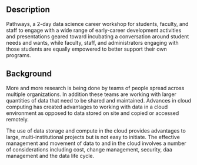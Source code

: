 ## Description

Pathways, a 2-day data science career workshop for students, faculty, and staff to engage with a wide range of early-career development activities and presentations geared toward incubating a conversation around student needs and wants, while faculty, staff, and administrators engaging with those students are equally empowered to better support their own programs.

## Background

More and more research is being done by teams of people spread across multiple organizations. In addition these teams are working with larger quantities of data that need to be shared and maintained. Advances in cloud computing has created advantages to working with data in a cloud environment as opposed to data stored on site and copied or accessed remotely. 

 The use of data storage and compute in the cloud provides advantages to large, multi-institutional projects but is not easy to initiate.  The effective management and movement of data to and in the cloud involves a number of considerations including cost, change management, security, daa management and the data life cycle.
